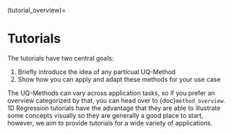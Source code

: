 (tutorial_overview)=

# Tutorials

The tutorials have two central goals:

1. Briefly introduce the idea of any particual UQ-Method
2. Show how you can apply and adapt these methods for your use case

The UQ-Methods can vary across application tasks, so if you prefer an overview categorized by that, you can head over to {doc}`method_overview`. 1D Regression tutorials have the advantage that they are able to illustrate some concepts visually so they are generally a good place to start, however, we aim to provide tutorials for a wide variety of applications.